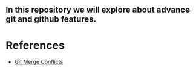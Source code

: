 ## In this repository we will explore about advance git and github features.
# References
* [Git Merge Conflicts](https://www.atlassian.com/git/tutorials/using-branches/merge-conflicts)